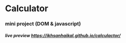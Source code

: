# Calculator

### mini project (DOM & javascript)

##### live preview https://ikhsanhaikal.github.io/calculactor/
